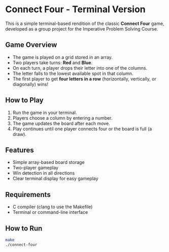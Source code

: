 # Connect Four - Terminal Version

This is a simple terminal-based rendition of the classic **Connect Four** game, developed as a group project for the Imperative Problem Solving Course.  

## Game Overview
- The game is played on a grid stored in an array.  
- Two players take turns: **Red** and **Blue**.  
- On each turn, a player drops their letter into one of the columns.  
- The letter falls to the lowest available spot in that column.  
- The first player to get **four letters in a row** (horizontally, vertically, or diagonally) wins!

## How to Play
1. Run the game in your terminal.  
2. Players choose a column by entering a number.  
3. The game updates the board after each move.  
4. Play continues until one player connects four or the board is full (a draw).

## Features
- Simple array-based board storage  
- Two-player gameplay  
- Win detection in all directions  
- Clear terminal display for easy gameplay

## Requirements
- C compiler (clang to use the Makefile)
- Terminal or command-line interface

## How to Run
```bash
make
./connect-four
